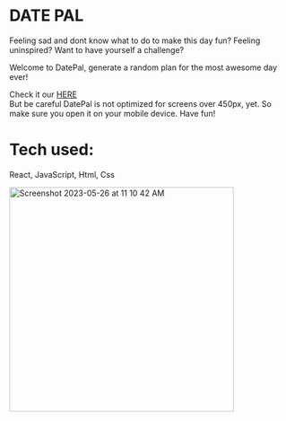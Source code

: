 # DATE PAL

Feeling sad and dont know what to do to make this day fun? Feeling uninspired? Want to have yourself a challenge?

Welcome to DatePal, generate a random plan for the most awesome day ever!

Check it our <a href="https://date-pal.netlify.app"> HERE<a/><br>
But be careful DatePal is not optimized for screens over 450px, yet. So make sure you open it on your mobile device. Have fun!

# Tech used:

React, JavaScript, Html, Css


<img width="400" alt="Screenshot 2023-05-26 at 11 10 42 AM" src="https://github.com/AnastasiiaAsti/date-pal/assets/97631462/262210a4-442d-4978-827b-78f6ea03e192">

